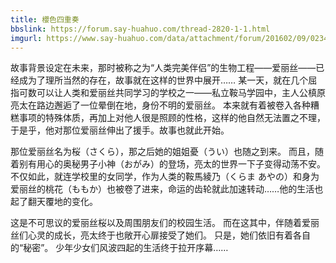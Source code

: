 ```yaml
---
title: 櫻色四重奏
bbslink: https://forum.say-huahuo.com/thread-2820-1-1.html
imgurl: https://www.say-huahuo.com/data/attachment/forum/201602/09/023431sh3umnfef8848nzr.jpg
---
```


故事背景设定在未来，那时被称之为“人类完美伴侣”的生物工程——爱丽丝——已经成为了理所当然的存在，故事就在这样的世界中展开……
某一天，就在几个屈指可数可以让人类和爱丽丝共同学习的学校之一——私立鞍马学园中，主人公槙原亮太在路边邂逅了一位晕倒在地，身份不明的爱丽丝。
本来就有着被卷入各种糟糕事项的特殊体质，再加上对他人很是照顾的性格，这样的他自然无法置之不理，于是乎，他对那位爱丽丝伸出了援手。故事也就此开始。

那位爱丽丝名为桜（さくら），那之后她的姐姐憂（うい）也随之到来。
而且，随着别有用心的奥秘男子小神（おがみ）的登场，亮太的世界一下子变得动荡不安。
不仅如此，就连学校里的女同学，作为人类的鞍馬綾乃（くらま あやの）和身为爱丽丝的桃花（ももか）也被卷了进来，命运的齿轮就此加速转动……他的生活也起了翻天覆地的变化。

这是不可思议的爱丽丝桜以及周围朋友们的校园生活。
而在这其中，伴随着爱丽丝们心灵的成长，亮太终于也敞开心扉接受了她们。
只是，她们依旧有着各自的“秘密”。
少年少女们风波四起的生活终于拉开序幕……<!--more-->
